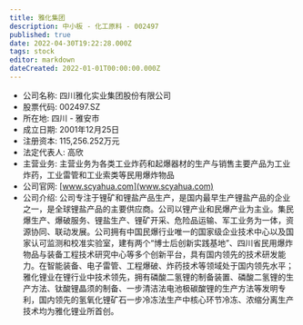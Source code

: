 ```yaml
---
title: 雅化集团
description: 中小板 - 化工原料 - 002497
published: true
date: 2022-04-30T19:22:28.000Z
tags: stock
editor: markdown
dateCreated: 2022-01-01T00:00:00.000Z
---
```


- 公司名称: 四川雅化实业集团股份有限公司
- 股票代码: 002497.SZ
- 所在地: 四川 - 雅安市
- 成立日期: 2001年12月25日
- 注册资本: 115,256.252万元
- 法定代表人: 高欣
- 主营业务: 主营业务为各类工业炸药和起爆器材的生产与销售主要产品为工业炸药，工业雷管和工业索类等民用爆炸物品
- 公司官网: [www.scyahua.com](www.scyahua.com)
- 公司介绍: 公司专注于锂矿和锂盐产品生产，是国内最早生产锂盐产品的企业之一，是全球锂盐产品的主要供应商。公司以锂产业和民爆产业为主业。集民爆生产、爆破服务、锂盐生产、锂矿开采、危险品运输、军工业务为一体，资源协同、联动发展。公司拥有中国民爆行业唯一的国家级企业技术中心以及国家认可监测和校准实验室，建有两个“博士后创新实践基地”、四川省民用爆炸物品与装备工程技术研究中心等多个创新平台，具有国内领先的技术研发能力。在智能装备、电子雷管、工程爆破、炸药技术等领域处于国内领先水平；雅化锂业在锂行业中技术领先，拥有磷酸二氢锂的制备装置、磷酸二氢锂的生产方法、钛酸锂晶须的制备、一步清洁法电池极碳酸锂的生产方法等发明专利，国内领先的氢氧化锂矿石一步冷冻法生产中核心环节冷冻、浓缩分离生产技术均为雅化锂业所首创。



